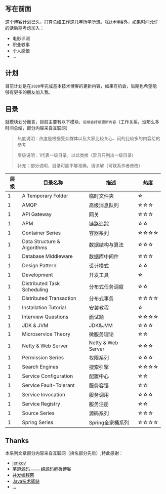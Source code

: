 
## 写在前面

这个博客计划已久，打算总结工作这几年所学所想。除`技术博客`外，如果时间允许的话后期考虑加入：

- 电影评测
- 职业轶事
- 个人感悟
- ...

## 计划

目前计划是在`2020`年完成基本技术博客的更新内容，如果有机会，后期也希望能够有更多的朋友加入我。

## 目录

就模块划分而言，目前主要有以下模块，`后续会持续更新内容`（工作关系，没那么多时间总结，部分内容来自互联网）

> 热度说明：热度是根据受众群体以及大家比较关心、问的比较多的内容给的参考
> 
> 层级说明：1代表一级目录，以此类推（暂且只列出一级目录）
> 
> 补充：部分说明、目录可能不够准确，请谅解（可联系作者修改）

| 层级 | 目录名称                    | 描述               | 热度 |
| ---- | --------------------------- | ------------------ | ---- |
| 1    | A Temporary Folder          | 临时文件夹         | ☆    |
| 1    | AMQP                        | 高级消息队列       | ☆☆☆  |
| 1    | API Gateway                 | 网关               | ☆☆☆  |
| 1    | APM                         | 链路追踪           | ☆☆   |
| 1    | Container Series            | 容器系列           | ☆☆☆☆ |
| 1    | Data Structure & Algorithms | 数据结构与算法     | ☆☆☆  |
| 1    | Database Middleware         | 数据库中间件       | ☆☆☆  |
| 1    | Design Pattern              | 设计模式           | ☆☆   |
| 1    | Development                 | 开发工具           | ☆    |
| 1    | Distributed Task Scheduling | 分布式任务调度     | ☆☆   |
| 1    | Distributed Transaction     | 分布式事务         | ☆☆☆☆ |
| 1    | Installation Tutorial       | 安装教程           | ☆    |
| 1    | Interview Questions         | 面试题             | ☆☆☆☆ |
| 1    | JDK & JVM                   | JDK&JVM            | ☆☆☆  |
| 1    | Microservice Theory         | 微服务理论         | ☆☆   |
| 1    | Netty & Web Server          | Netty & Web Server | ☆☆☆  |
| 1    | Permission Series           | 权限系列           | ☆☆☆  |
| 1    | Search Engines              | 搜索引擎           | ☆☆☆☆ |
| 1    | Service Configuration       | 配置中心           | ☆☆   |
| 1    | Service Fault-Tolerant      | 服务容错           | ☆☆   |
| 1    | Service Invocation          | 服务调用           | ☆☆☆  |
| 1    | Service Registry            | 服务注册           | ☆☆   |
| 1    | Source Series               | 源码系列           | ☆☆☆  |
| 1    | Spring Series               | Spring全家桶系列   | ☆☆☆☆ |

## Thanks

本系列文章部分内容来自互联网（排名部分先后）,特此感谢：

- [jenkov](http://tutorials.jenkov.com/)
- [芋道源码 —— 纯源码解析博客](http://www.iocoder.cn/)
- [并发编程网](http://ifeve.com/)
- [Java技术驿站](http://cmsblogs.com/)
- [...](https://github.com/rexlin600/rexlin600.github.io)


